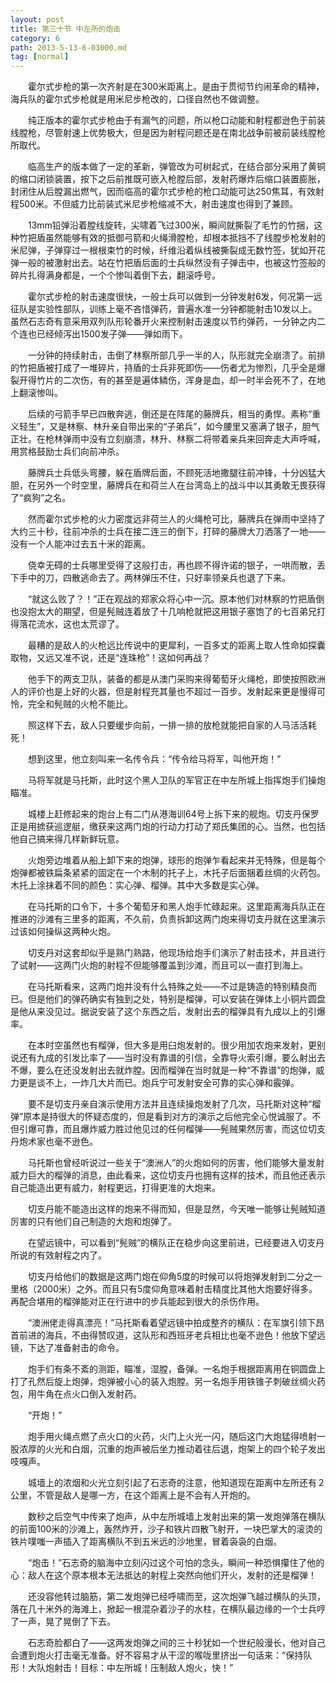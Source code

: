 ```yaml
---
layout: post
title: 第三十节 中左所的炮击
category: 6
path: 2013-5-13-6-03000.md
tag: [normal]
---
```


　　霍尔式步枪的第一次齐射是在300米距离上。是由于贯彻节约闹革命的精神，海兵队的霍尔式步枪就是用米尼步枪改的，口径自然也不做调整。

　　纯正版本的霍尔式步枪由于有漏气的问题，所以枪口动能和射程都逊色于前装线膛枪，尽管射速上优势极大，但是因为射程问题还是在南北战争前被前装线膛枪所取代。

　　临高生产的版本做了一定的革新，弹管改为可树起式，在结合部分采用了黄铜的缩口闭锁装置，按下之后前推既可嵌入枪膛后部，发射药爆炸后缩口装置膨胀，封闭住从后膛漏出燃气，因而临高的霍尔式步枪的枪口动能可达250焦耳，有效射程500米。不但威力比前装式米尼步枪缩减不大，射击速度也得到了兼顾。

　　13mm铅弹沿着膛线旋转，尖啸着飞过300米，瞬间就撕裂了毛竹的竹捆，这种竹把盾虽然能够有效的抵御弓箭和火绳滑膛枪，却根本抵挡不了线膛步枪发射的米尼弹，子弹穿过一根根束竹的时候，纤维沿着纵线被撕裂成无数竹签，犹如开花弹一般的被激射出去。站在竹把盾后面的士兵纵然没有子弹击中，也被这竹签般的碎片扎得满身都是，一个个惨叫着倒下去，翻滚呼号。

　　霍尔式步枪的射击速度很快，一般士兵可以做到一分钟发射6发，何况第一远征队是实验性部队，训练上毫不吝惜弹药，普遍水准一分钟都能射击10发以上。虽然石志奇有意采用双列队形轮番开火来控制射击速度以节约弹药，一分钟之内二个连也已经倾泻出1500发子弹——弹如雨下。

　　一分钟的持续射击，击倒了林察所部几乎一半的人，队形就完全崩溃了。前排的竹把盾被打成了一堆碎片，持盾的士兵非死即伤——伤者尤为惨烈，几乎全是爆裂开得竹片的二次伤，有的甚至是遍体鳞伤，浑身是血，却一时半会死不了，在地上翻滚惨叫。

　　后续的弓箭手早已四散奔逃，倒还是在阵尾的藤牌兵，相当的勇悍。素称“重义轻生”，又是林察、林升亲自带出来的“子弟兵”，如今腰里又塞满了银子，胆气正壮。在枪林弹雨中没有立刻崩溃，林升、林察二将带着亲兵来回奔走大声呼喊，用赏格鼓励士兵们向前冲杀。

　　藤牌兵士兵低头弯腰，躲在盾牌后面，不顾死活地撒腿往前冲锋，十分凶猛大胆，在另外一个时空里，藤牌兵在和荷兰人在台湾岛上的战斗中以其勇敢无畏获得了“疯狗”之名。

　　然而霍尔式步枪的火力密度远非荷兰人的火绳枪可比，藤牌兵在弹雨中坚持了大约三十秒，往前冲杀的士兵在接二连三的倒下，打碎的藤牌大刀洒落了一地——没有一个人能冲过去五十米的距离。

　　侥幸无碍的士兵哪里受得了这般打击，再也顾不得许诺的银子，一哄而散，丢下手中的刀，四散逃命去了。两林弹压不住，只好率领亲兵也退了下来。

　　“就这么败了？！”正在观战的郑家众将心中一沉。原本他们对林察的竹把盾倒也没抱太大的期望，但是髡贼连着放了十几响枪就把这用银子塞饱了的七百弟兄打得落花流水，这也太荒谬了。

　　最糟的是敌人的火枪远比传说中的更犀利，一百多丈的距离上取人性命如探囊取物，又远又准不说，还是“连珠枪”！这如何再战？

　　他手下的两支卫队，装备的都是从澳门采购来得葡萄牙火绳枪，即使按照欧洲人的评价也是上好的火器，但是射程充其量也不超过一百步。发射起来更是慢得可怜，完全和髡贼的火枪不能比。

　　照这样下去，敌人只要缓步向前，一排一排的放枪就能把自家的人马活活耗死！

　　想到这里，他立刻叫来一名传令兵：“传令给马将军，叫他开炮！”

　　马将军就是马托斯，此时这个黑人卫队的军官正在中左所城上指挥炮手们操炮瞄准。

　　城楼上赶修起来的炮台上有二门从港海训64号上拆下来的舰炮。切支丹保罗正是用掳获巡逻艇，缴获来这两门炮的行动力打动了郑氏集团的心。当然，也包括他自己搞来得几样新鲜玩意。

　　火炮旁边堆着从船上卸下来的炮弹，球形的炮弹乍看起来并无特殊，但是每个炮弹都被铁扁条紧紧的固定在一个木制的托子上，木托子后面捆着丝绸的火药包。木托上涂抹着不同的颜色：实心弹、榴弹。其中大多数是实心弹。

　　在马托斯的口令下，十多个葡萄牙和黑人炮手忙碌起来。这里距离海兵队正在推进的沙滩有三里多的距离，不久前，负责拆卸这两门炮来得切支丹就在这里演示过该如何操纵这两种火炮。

　　切支丹对这套却似乎是熟门熟路，他现场给炮手们演示了射击技术，并且进行了试射——这两门火炮的射程不但能够覆盖到沙滩，而且可以一直打到海上。

　　在马托斯看来，这两门炮并没有什么特殊之处——不过是铸造的特别精良而已。但是他们的弹药确实有独到之处，特别是榴弹，可以安装在弹体上小铜片圆盘是他从来没见过。据说安装了这个东西之后，发射出去的榴弹具有九成以上的引爆率。

　　在本时空虽然也有榴弹，但大多是用臼炮发射的。很少用加农炮来发射，更别说还有九成的引发比率了——当时没有靠谱的引信，全靠导火索引爆，要么射出去不爆，要么在还没发射出去就炸膛。因而榴弹在当时就是一种“不靠谱”的炮弹，威力更是谈不上，一炸几大片而已。炮兵宁可发射安全可靠的实心弹和霰弹。

　　要不是切支丹亲自演示使用方法并且连续操炮发射了几次，马托斯对这种“榴弹”原本是持很大的怀疑态度的，但是看到对方的演示之后他完全心悦诚服了。不但引爆可靠，而且爆炸威力胜过他见过的任何榴弹——髡贼果然厉害，而这位切支丹炮术家也毫不逊色。

　　马托斯也曾经听说过一些关于“澳洲人”的火炮如何的厉害，他们能够大量发射威力巨大的榴弹的消息，由此看来，这位切支丹也拥有这样的技术，而且他还表示自己能造出更有威力，射程更远，打得更准的大炮来。

　　切支丹能不能造出这样的炮来不得而知，但是显然，今天唯一能够让髡贼知道厉害的只有他们自己制造的大炮和炮弹了。

　　在望远镜中，可以看到“髡贼”的横队正在稳步向这里前进，已经要进入切支丹所说的有效射程之内了。

　　切支丹给他们的数据是这两门炮在仰角5度的时候可以将炮弹发射到二分之一里格（2000米）之外。而且只有5度仰角意味着射击精度比其他大炮要好得多。再配合堪用的榴弹能对正在行进中的步兵能起到很大的杀伤作用。

　　“澳洲佬走得真漂亮！”马托斯看着望远镜中拍成整齐的横队：在军旗引领下昂首前进的海兵，不由得赞叹道，这队形和西班牙老兵相比也毫不逊色！他放下望远镜，下达了准备射击的命令。

　　炮手们有条不紊的测距，瞄准，湿膛，备弹。一名炮手根据距离用在铜圆盘上打了孔然后旋上炮弹，炮弹被小心的装入炮膛。另一名炮手用铁锥子刺破丝绸火药包，用牛角在点火口倒入发射药。

　　“开炮！”

　　炮手用火绳点燃了点火口的火药，火门上火光一闪，随后这门大炮猛得喷射一股浓厚的火光和白烟，沉重的炮声被后坐力推动着往后退，炮架上的四个轮子发出吱嘎声。

　　城墙上的浓烟和火光立刻引起了石志奇的注意，他知道现在距离中左所还有２公里，不管是敌人是哪一方，在这个距离上是不会有人开炮的。

　　数秒之后空气中传来了炮声，从中左所城墙上发射出来的第一发炮弹落在横队的前面100米的沙滩上，轰然炸开，沙子和铁片四散飞射开，一块巴掌大的滚烫的铁片噗嗤一声插入了距离横队不到五米远的沙地里，冒着袅袅的白烟。

　　“炮击！”石志奇的脑海中立刻闪过这个可怕的念头，瞬间一种恐惧攥住了他的心：敌人在这个原本根本无法抵达的射程上突然向他们开火，发射的还是榴弹！

　　还没容他转过脑筋，第二发炮弹已经呼啸而至，这次炮弹飞越过横队的头顶，落在几十米外的海滩上，掀起一根混杂着沙子的水柱，在横队最边缘的一个士兵哼了一声，晃了晃倒了下去。

　　石志奇脸都白了——这两发炮弹之间的三十秒犹如一个世纪般漫长，他对自己会遭到炮火打击毫无准备。好不容易才从干涩的喉咙里挤出一句话来：“保持队形！大队炮射击！目标：中左所城！压制敌人炮火，快！”
